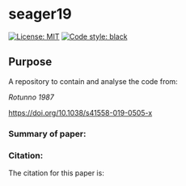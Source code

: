 # seager19
<a href="https://opensource.org/licenses/MIT"><img alt="License: MIT" src=https://img.shields.io/badge/License-MIT-blue.svg></a>
 <a href="https://github.com/psf/black"><img alt="Code style: black" src="https://img.shields.io/badge/code%20style-black-000000.svg"></a>

## Purpose

A repository to contain and analyse the code from:

_Rotunno 1987_

<https://doi.org/10.1038/s41558-019-0505-x>


### Summary of paper:

### Citation:

The citation for this paper is:

